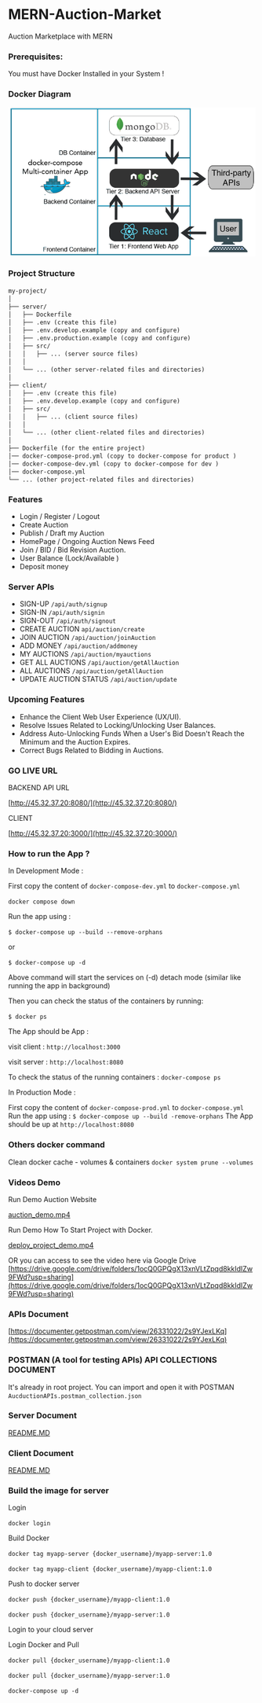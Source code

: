 # MERN-Auction-Market
Auction Marketplace with MERN

### Prerequisites:
You must have Docker Installed in your System !

### Docker Diagram
![MERN DOCKER diagram](https://github.com/tony-xsr/MERN-Auction-Market/blob/bd164740cbd2e4a04ebc61d120d65d47ea81f816/documents/images/3-tier-diagram.png?raw=true)

### Project Structure

```
my-project/
│
├── server/
│   ├── Dockerfile
│   ├── .env (create this file)
│   ├── .env.develop.example (copy and configure)
│   ├── .env.production.example (copy and configure)
│   ├── src/
│   │   ├── ... (server source files)
│   │
│   └── ... (other server-related files and directories)
│
├── client/
│   ├── .env (create this file)
│   ├── .env.develop.example (copy and configure)
│   ├── src/
│   │   ├── ... (client source files)
│   │
│   └── ... (other client-related files and directories)
│
├── Dockerfile (for the entire project)
│── docker-compose-prod.yml (copy to docker-compose for product )
│── docker-compose-dev.yml (copy to docker-compose for dev )
│── docker-compose.yml
└── ... (other project-related files and directories)

```

### Features
- Login / Register / Logout
- Create Auction
- Publish / Draft my Auction
- HomePage / Ongoing Auction News Feed 
- Join / BID  / Bid Revision Auction.
- User Balance (Lock/Available )
- Deposit money

### Server APIs 
- SIGN-UP `/api/auth/signup` 
- SIGN-IN `/api/auth/signin`
- SIGN-OUT `/api/auth/signout`
- CREATE AUCTION `api/auction/create`
- JOIN AUCTION `/api/auction/joinAuction`
- ADD MONEY `/api/auction/addmoney`
- MY AUCTIONS `/api/auction/myauctions`
- GET ALL AUCTIONS `/api/auction/getAllAuction`
- ALL AUCTIONS `/api/auction/getAllAuction`
- UPDATE AUCTION STATUS `/api/auction/update`

### Upcoming Features
- Enhance the Client Web User Experience (UX/UI).
- Resolve Issues Related to Locking/Unlocking User Balances.
- Address Auto-Unlocking Funds When a User's Bid Doesn't Reach the Minimum and the Auction Expires.
- Correct Bugs Related to Bidding in Auctions.

### GO LIVE URL   

BACKEND API URL    

[http://45.32.37.20:8080/](http://45.32.37.20:8080/)   


CLIENT    

[http://45.32.37.20:3000/](http://45.32.37.20:3000/)   


### How to run the App ?

In Development Mode :

First copy the content of `docker-compose-dev.yml` to `docker-compose.yml`

`docker compose down`

Run the app using :

`$ docker-compose up --build --remove-orphans`

or

`$ docker-compose up -d`

Above command will start the services on (-d) detach mode (similar like running the app in background)

Then you can check the status of the containers by running:

`$ docker ps`

The App should be App :

visit client : `http://localhost:3000`

visit server : `http://localhost:8080`

To check the status of the running containers :
`docker-compose ps`

In Production Mode :

First copy the content of `docker-compose-prod.yml` to `docker-compose.yml`
Run the app using :
 `$ docker-compose up --build -remove-orphans`
The App should be up at `http://localhost:8080`

### Others docker command
Clean docker cache - volumes & containers
`docker system prune --volumes`

### Videos Demo 

Run Demo Auction Website

[auction_demo.mp4](https://github.com/tony-xsr/MERN-Auction-Market/blob/main/documents/files/auction_demo.mp4)


Run Demo How To Start Project with Docker.

[deploy_project_demo.mp4](https://github.com/tony-xsr/MERN-Auction-Market/blob/main/documents/files/deploy_project_demo.mp4)


OR you can access to see the video here via Google Drive
[https://drive.google.com/drive/folders/1ocQ0GPQgX13xnVLtZpqd8kkIdIZw9FWd?usp=sharing](https://drive.google.com/drive/folders/1ocQ0GPQgX13xnVLtZpqd8kkIdIZw9FWd?usp=sharing)

### APIs Document
[https://documenter.getpostman.com/view/26331022/2s9YJexLKq](https://documenter.getpostman.com/view/26331022/2s9YJexLKq)




### POSTMAN  (A tool for testing APIs) API COLLECTIONS DOCUMENT
It's already in root project. You can import and open it with POSTMAN 
`AucductionAPIs.postman_collection.json`

### Server Document
[README.MD](https://github.com/tony-xsr/MERN-Auction-Market/tree/main/server)


### Client Document
[README.MD](https://github.com/tony-xsr/MERN-Auction-Market/tree/main/client)


### Build the image for server
Login       

`docker login`      

Build Docker        


 `docker tag myapp-server {docker_username}/myapp-server:1.0`       

 
`docker tag myapp-client {docker_username}/myapp-client:1.0`        

Push to docker server       

`docker push {docker_username}/myapp-client:1.0`        

`docker push {docker_username}/myapp-server:1.0`        


Login to your cloud server          

Login Docker and Pull      

`docker pull {docker_username}/myapp-client:1.0`          

`docker pull {docker_username}/myapp-server:1.0`        

`docker-compose up -d`      
